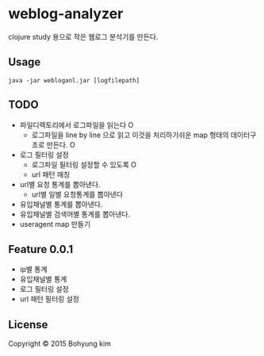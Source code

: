 # weblog-analyzer

clojure study 용으로 작은 웹로그 분석기를 만든다.

## Usage

	java -jar webloganl.jar [logfilepath]

## TODO 

- 파일디렉토리에서 로그파일을 읽는다 O
  - 로그파일을 line by line 으로 읽고 이것을 처리하기쉬운 map 형태의 데이터구조로 만든다. O
- 로그 필터링 설정
  - 로그파일 필터링 설정할 수 있도록 O
  - url 패턴 매칭
- url별 요청 통계를 뽑아낸다.
  - url별 일별 요청통계를 뽑아낸다
- 유입채널별 통계를 뽑아낸다.
- 유입채널별 검색어별 통계를 뽑아낸다.
- useragent map 만들기

## Feature 0.0.1 

- ip별 통계
- 유입채널별 통계
- 로그 필터링 설정 
- url 패턴 필터링 설정

## License

Copyright © 2015 Bohyung kim
